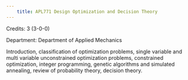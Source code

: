 ```yaml
---
    title: APL771 Design Optimization and Decision Theory
---
```

Credits: 3 (3-0-0)

Department: Department of Applied Mechanics

Introduction, classification of optimization problems, single variable and multi variable unconstrained optimization problems, constrained optimization, integer programming, genetic algorithms and simulated annealing, review of probability theory, decision theory.